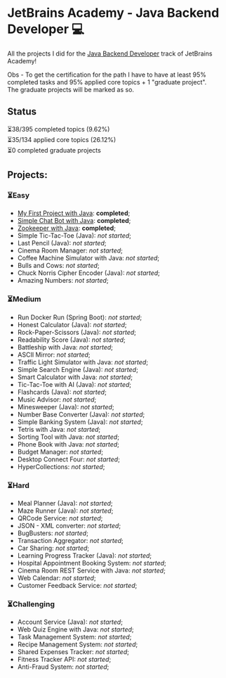 # JetBrains Academy - Java Backend Developer 💻

 All the projects I did for the [Java Backend Developer](https://hyperskill.org/courses/12-java-backend-developer-spring-boot) track of JetBrains Academy!

 Obs - To get the certification for the path I have to have at least 95% completed tasks and 95% applied core topics + 1 "graduate project".\
 The graduate projects will be marked as so.

## Status
⏳38/395 completed topics (9.62%)\
⏳35/134 applied core topics (26.12%)\
⏳0 completed graduate projects

## Projects:
### ⏳Easy
- [My First Project with Java](Easy/MyFirstProjectWithJava): **completed**;
- [Simple Chat Bot with Java](Easy/SimpleChatBot): **completed**;
- [Zookeeper with Java](Easy/Zookeeper): **completed**;
- Simple Tic-Tac-Toe (Java): _not started_;
- Last Pencil (Java): _not started_;
- Cinema Room Manager: _not started_;
- Coffee Machine Simulator with Java: _not started_;
- Bulls and Cows: _not started_;
- Chuck Norris Cipher Encoder (Java): _not started_;
- Amazing Numbers: _not started_;

### ⏳Medium
- Run Docker Run (Spring Boot): _not started_;
- Honest Calculator (Java): _not started_;
- Rock-Paper-Scissors (Java): _not started_;
- Readability Score (Java): _not started_;
- Battleship with Java: _not started_;
- ASCII Mirror: _not started_;
- Traffic Light Simulator with Java: _not started_;
- Simple Search Engine (Java): _not started_;
- Smart Calculator with Java: _not started_;
- Tic-Tac-Toe with AI (Java): _not started_;
- Flashcards (Java): _not started_;
- Music Advisor: _not started_;
- Minesweeper (Java): _not started_;
- Number Base Converter (Java): _not started_;
- Simple Banking System (Java): _not started_;
- Tetris with Java: _not started_;
- Sorting Tool with Java: _not started_;
- Phone Book with Java: _not started_;
- Budget Manager: _not started_;
- Desktop Connect Four: _not started_;
- HyperCollections: _not started_;

### ⏳Hard
- Meal Planner (Java): _not started_;
- Maze Runner (Java): _not started_;
- QRCode Service: _not started_;
- JSON - XML converter: _not started_;
- BugBusters: _not started_;
- Transaction Aggregator: _not started_;
- Car Sharing: _not started_;
- Learning Progress Tracker (Java): _not started_;
- Hospital Appointment Booking System: _not started_;
- Cinema Room REST Service with Java: _not started_;
- Web Calendar: _not started_;
- Customer Feedback Service: _not started_;

### ⏳Challenging
- Account Service (Java): _not started_;
- Web Quiz Engine with Java: _not started_;
- Task Management System: _not started_;
- Recipe Management System: _not started_;
- Shared Expenses Tracker: _not started_;
- Fitness Tracker API: _not started_;
- Anti-Fraud System: _not started_;
